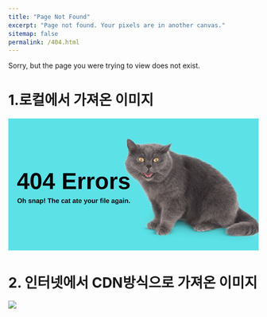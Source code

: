 ```yaml
---
title: "Page Not Found"
excerpt: "Page not found. Your pixels are in another canvas."
sitemap: false
permalink: /404.html
---
```


Sorry, but the page you were trying to view does not exist.

# 1.로컬에서 가져온 이미지
![404-pages-sej-5f3ee7ff4966b-760x400](/images/404/404-pages-sej-5f3ee7ff4966b-760x400.webp)


# 2. 인터넷에서 CDN방식으로 가져온 이미지
![](https://www.searchenginejournal.com/wp-content/uploads/2020/08/killer-404-page-taco-bell-5f3d61ae30a8a.png)
